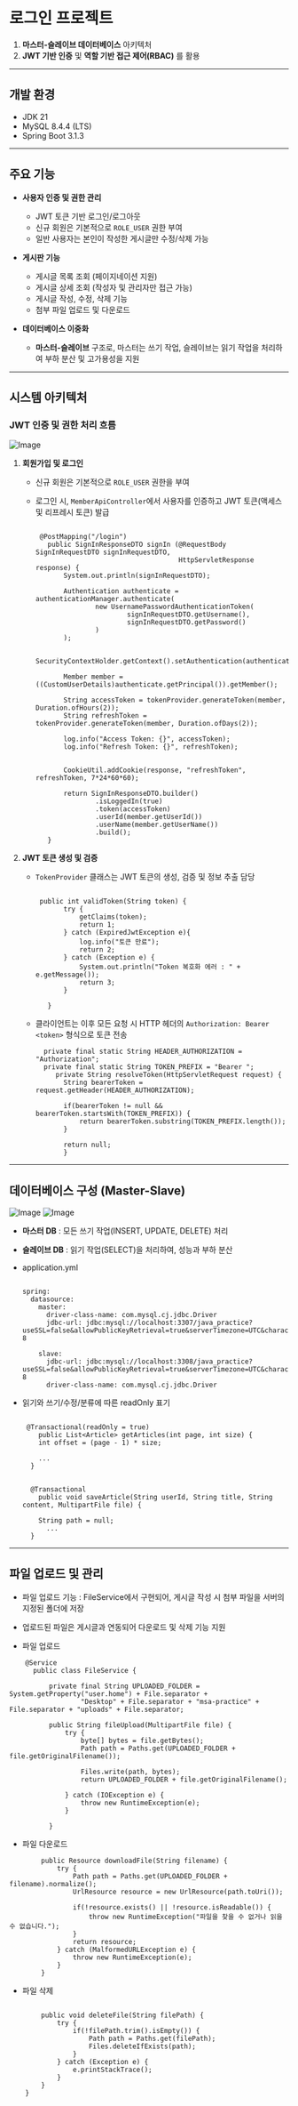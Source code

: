 # 로그인 프로젝트

1. **마스터-슬레이브 데이터베이스** 아키텍처
2. **JWT 기반 인증** 및 **역할 기반 접근 제어(RBAC)** 를 활용 

---

## 개발 환경

- JDK 21
- MySQL 8.4.4 (LTS)
- Spring Boot 3.1.3

---

## 주요 기능

- **사용자 인증 및 권한 관리**
  - JWT 토큰 기반 로그인/로그아웃
  - 신규 회원은 기본적으로 `ROLE_USER` 권한 부여
  - 일반 사용자는 본인이 작성한 게시글만 수정/삭제 가능

- **게시판 기능**
  - 게시글 목록 조회 (페이지네이션 지원)
  - 게시글 상세 조회 (작성자 및 관리자만 접근 가능)
  - 게시글 작성, 수정, 삭제 기능
  - 첨부 파일 업로드 및 다운로드

- **데이터베이스 이중화**
  - **마스터-슬레이브** 구조로, 마스터는 쓰기 작업, 슬레이브는 읽기 작업을 처리하여 부하 분산 및 고가용성을 지원

---

## 시스템 아키텍처

### JWT 인증 및 권한 처리 흐름

![Image](https://github.com/user-attachments/assets/abeaa507-90c8-4a59-9db7-12ed78c8a4d4)

1. **회원가입 및 로그인**
   - 신규 회원은 기본적으로 `ROLE_USER` 권한을 부여
   - 로그인 시, `MemberApiController`에서 사용자를 인증하고 JWT 토큰(액세스 및 리프레시 토큰) 발급
  
     ```
     
      @PostMapping("/login")
        public SignInResponseDTO signIn (@RequestBody SignInRequestDTO signInRequestDTO,
                                         HttpServletResponse response) {
            System.out.println(signInRequestDTO);
    
            Authentication authenticate = authenticationManager.authenticate(
                    new UsernamePasswordAuthenticationToken(
                            signInRequestDTO.getUsername(),
                            signInRequestDTO.getPassword()
                    )
            );
    
            SecurityContextHolder.getContext().setAuthentication(authenticate);
    
            Member member = ((CustomUserDetails)authenticate.getPrincipal()).getMember();
    
            String accessToken = tokenProvider.generateToken(member, Duration.ofHours(2));
            String refreshToken = tokenProvider.generateToken(member, Duration.ofDays(2));
    
            log.info("Access Token: {}", accessToken);
            log.info("Refresh Token: {}", refreshToken);
    
    
            CookieUtil.addCookie(response, "refreshToken", refreshToken, 7*24*60*60);
    
            return SignInResponseDTO.builder()
                    .isLoggedIn(true)
                    .token(accessToken)
                    .userId(member.getUserId())
                    .userName(member.getUserName())
                    .build();
        }
     
     ```

2. **JWT 토큰 생성 및 검증**
   - `TokenProvider` 클래스는 JWT 토큰의 생성, 검증 및 정보 추출 담당
     
     ```

      public int validToken(String token) {
            try {
                getClaims(token);
                return 1;
            } catch (ExpiredJwtException e){
                log.info("토큰 만료");
                return 2;
            } catch (Exception e) {
                System.out.println("Token 복호화 에러 : " + e.getMessage());
                return 3;
            }
    
        }
     
     ```
     
   - 클라이언트는 이후 모든 요청 시 HTTP 헤더의 `Authorization: Bearer <token>` 형식으로 토큰 전송
     
     ```
       private final static String HEADER_AUTHORIZATION = "Authorization";
       private final static String TOKEN_PREFIX = "Bearer ";
          private String resolveToken(HttpServletRequest request) {
            String bearerToken = request.getHeader(HEADER_AUTHORIZATION);
    
            if(bearerToken != null && bearerToken.startsWith(TOKEN_PREFIX)) {
                return bearerToken.substring(TOKEN_PREFIX.length());
            }
    
            return null;
            }
     
     ```
  
     

---

## 데이터베이스 구성 (Master-Slave)

  ![Image](https://github.com/user-attachments/assets/387eb6b0-8796-4473-af85-6a5433126d9c)
  ![Image](https://github.com/user-attachments/assets/bc7576bc-2f87-40db-b2fe-adb148bee049)
  
  -  **마스터 DB** : 모든 쓰기 작업(INSERT, UPDATE, DELETE) 처리

  -  **슬레이브 DB** : 읽기 작업(SELECT)을 처리하여, 성능과 부하 분산
    

  -  application.yml
      ```
      
      spring:
        datasource:
          master:
            driver-class-name: com.mysql.cj.jdbc.Driver
            jdbc-url: jdbc:mysql://localhost:3307/java_practice?useSSL=false&allowPublicKeyRetrieval=true&serverTimezone=UTC&characterEncoding=UTF-8
            
          slave:
            jdbc-url: jdbc:mysql://localhost:3308/java_practice?useSSL=false&allowPublicKeyRetrieval=true&serverTimezone=UTC&characterEncoding=UTF-8
            driver-class-name: com.mysql.cj.jdbc.Driver
      
     ```


  -  읽기와 쓰기/수정/분류에 따른 readOnly 표기
      
      ```

       @Transactional(readOnly = true)
          public List<Article> getArticles(int page, int size) {
          int offset = (page - 1) * size;

          ...
        }

      ```

      ```
    
        @Transactional
          public void saveArticle(String userId, String title, String content, MultipartFile file) {

          String path = null;
            ...
        }

      ```

---

## 파일 업로드 및 관리

  -  파일 업로드 기능 : FileService에서 구현되어, 게시글 작성 시 첨부 파일을 서버의 지정된 폴더에 저장
  -  업로드된 파일은 게시글과 연동되어 다운로드 및 삭제 기능 지원

  - 파일 업로드
    
  ```
      @Service
        public class FileService {
        
            private final String UPLOADED_FOLDER = System.getProperty("user.home") + File.separator +
                    "Desktop" + File.separator + "msa-practice" + File.separator + "uploads" + File.separator;
        
            public String fileUpload(MultipartFile file) {
                try {
                    byte[] bytes = file.getBytes();
                    Path path = Paths.get(UPLOADED_FOLDER + file.getOriginalFilename());
        
                    Files.write(path, bytes);
                    return UPLOADED_FOLDER + file.getOriginalFilename();
        
                } catch (IOException e) {
                    throw new RuntimeException(e);
                }
        
            }

  ```

  - 파일 다운로드


  ```
          public Resource downloadFile(String filename) {
              try {
                  Path path = Paths.get(UPLOADED_FOLDER + filename).normalize();
                  UrlResource resource = new UrlResource(path.toUri());
      
                  if(!resource.exists() || !resource.isReadable()) {
                      throw new RuntimeException("파일을 찾을 수 없거나 읽을 수 없습니다.");
                  }
                  return resource;
              } catch (MalformedURLException e) {
                  throw new RuntimeException(e);
              }
          }

  ```

  - 파일 삭제

  ```

          public void deleteFile(String filePath) {
              try {
                  if(!filePath.trim().isEmpty()) {
                      Path path = Paths.get(filePath);
                      Files.deleteIfExists(path);
                  }
              } catch (Exception e) {
                  e.printStackTrace();
              }
          }
      }

```
